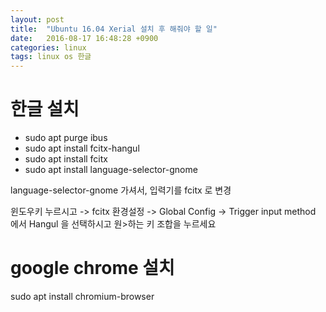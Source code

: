 ```yaml
---
layout: post
title:  "Ubuntu 16.04 Xerial 설치 후 해줘야 할 일"
date:   2016-08-17 16:48:28 +0900
categories: linux
tags: linux os 한글
---
```

# 한글 설치
* sudo apt purge ibus
* sudo apt install fcitx-hangul
* sudo apt install fcitx
* sudo apt install language-selector-gnome

language-selector-gnome 가셔서, 입력기를 fcitx 로 변경

윈도우키 누르시고 -> fcitx 환경설정 -> Global Config -> Trigger input method 에서 Hangul 을 선택하시고 원>하는 키 조합을 누르세요


# google chrome 설치
sudo apt install chromium-browser


